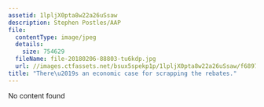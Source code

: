 ```yaml
---
assetid: 1lpljX0pta8w22a26uSsaw
description: Stephen Postles/AAP
file:
  contentType: image/jpeg
  details:
    size: 754629
  fileName: file-20180206-88803-tu6kdp.jpg
  url: //images.ctfassets.net/bsux5spekp1p/1lpljX0pta8w22a26uSsaw/f6897aef7e2a98f80c42cd67ac33052b/file-20180206-88803-tu6kdp.jpg
title: "There\u2019s an economic case for scrapping the rebates."
---
```

No content found